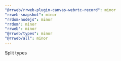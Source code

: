 ```yaml
---
"@rrweb/rrweb-plugin-canvas-webrtc-record": minor
"rrweb-snapshot": minor
"rrdom-nodejs": minor
"rrdom": minor
"rrweb": minor
"@rrweb/types": minor
"@rrweb/all": minor
---
```


Split types
